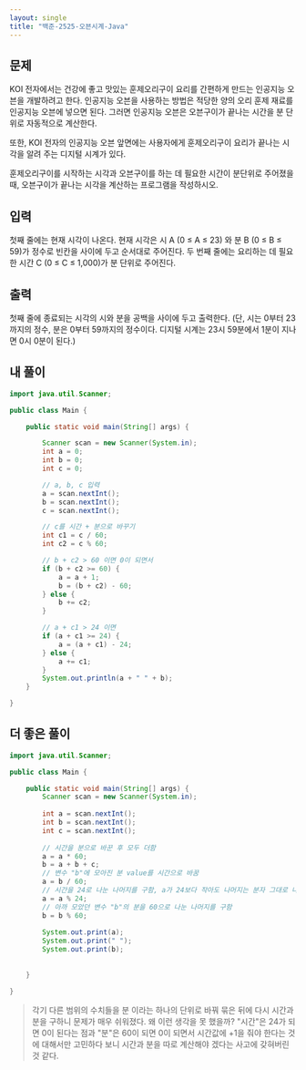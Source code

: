 ```yaml
---
layout: single
title: "백준-2525-오븐시계-Java"
---
```


## 문제
KOI 전자에서는 건강에 좋고 맛있는 훈제오리구이 요리를 간편하게 만드는 인공지능 오븐을 개발하려고 한다. 인공지능 오븐을 사용하는 방법은 적당한 양의 오리 훈제 재료를 인공지능 오븐에 넣으면 된다. 그러면 인공지능 오븐은 오븐구이가 끝나는 시간을 분 단위로 자동적으로 계산한다. 

또한, KOI 전자의 인공지능 오븐 앞면에는 사용자에게 훈제오리구이 요리가 끝나는 시각을 알려 주는 디지털 시계가 있다. 

훈제오리구이를 시작하는 시각과 오븐구이를 하는 데 필요한 시간이 분단위로 주어졌을 때, 오븐구이가 끝나는 시각을 계산하는 프로그램을 작성하시오.

## 입력
첫째 줄에는 현재 시각이 나온다. 현재 시각은 시 A (0 ≤ A ≤ 23) 와 분 B (0 ≤ B ≤ 59)가 정수로 빈칸을 사이에 두고 순서대로 주어진다. 두 번째 줄에는 요리하는 데 필요한 시간 C (0 ≤ C ≤ 1,000)가 분 단위로 주어진다. 

## 출력
첫째 줄에 종료되는 시각의 시와 분을 공백을 사이에 두고 출력한다. (단, 시는 0부터 23까지의 정수, 분은 0부터 59까지의 정수이다. 디지털 시계는 23시 59분에서 1분이 지나면 0시 0분이 된다.)

## 내 풀이

```java
import java.util.Scanner;

public class Main {

	public static void main(String[] args) {

		Scanner scan = new Scanner(System.in);
		int a = 0;
		int b = 0;
		int c = 0;

		// a, b, c 입력
		a = scan.nextInt();
		b = scan.nextInt();
		c = scan.nextInt();

		// c를 시간 + 분으로 바꾸기
		int c1 = c / 60;
		int c2 = c % 60;

		// b + c2 > 60 이면 0이 되면서
		if (b + c2 >= 60) {
			a = a + 1;
			b = (b + c2) - 60;
		} else {
			b += c2;
		}

		// a + c1 > 24 이면
		if (a + c1 >= 24) {
			a = (a + c1) - 24;
		} else {
			a += c1;
		}
		System.out.println(a + " " + b);
	}

}
```

## 더 좋은 풀이

```java
import java.util.Scanner;

public class Main {

	public static void main(String[] args) {
		Scanner scan = new Scanner(System.in);
		
		int a = scan.nextInt();
		int b = scan.nextInt();
		int c = scan.nextInt();
		
		// 시간을 분으로 바꾼 후 모두 더함
		a = a * 60;
		b = a + b + c;
		// 변수 "b"에 모아진 분 value를 시간으로 바꿈
		a = b / 60;
		// 시간을 24로 나눈 나머지를 구함, a가 24보다 작아도 나머지는 분자 그대로 나옴.
		a = a % 24;
		// 아까 모았던 변수 "b"의 분을 60으로 나눈 나머지를 구함
		b = b % 60;
		
		System.out.print(a);
		System.out.print(" ");
		System.out.print(b);
			
		
	}

}
```

>각기 다른 범위의 수치들을 분 이라는 하나의 단위로 바꿔 묶은 뒤에 다시 시간과 분을 구하니 문제가 매우 쉬워졌다. 왜 이런 생각을 못 했을까? "시간"은 24가 되면 0이 된다는 점과 "분"은 60이 되면 0이 되면서 시간값에 +1을 줘야 한다는 것에 대해서만 고민하다 보니 시간과 분을 따로 계산해야 겠다는 사고에 갖혀버린 것 같다.
